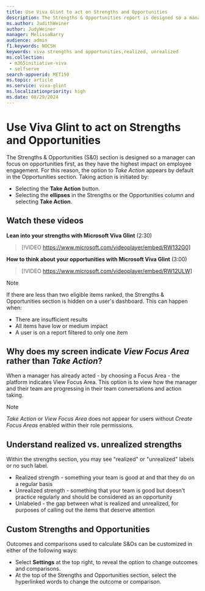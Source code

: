 ```yaml
---
title: Use Viva Glint to act on Strengths and Opportunities
description: The Strengths & Opportunities report is designed so a manager can focus on opportunities first - the items with the highest engagement impact – while incorporating a team's strengths.
ms.author: JudithWeiner
author: JudyWeiner
manager: MelissaBarry
audience: admin
f1.keywords: NOCSH
keywords: viva strengths and opportunities,realized, unrealized
ms.collection: 
 - m365initiative-viva
 - selfserve
search-appverid: MET150
ms.topic: article
ms.service: viva-glint
ms.localizationpriority: high
ms.date: 08/29/2024
---
```


# Use Viva Glint to act on Strengths and Opportunities

The Strengths & Opportunities (S&0) section is designed so a manager can focus on opportunities first, as they have the highest impact on employee engagement. For this reason, the option to *Take Action* appears by default in the Opportunities section. Taking action is initiated by:

- Selecting the **Take Action** button.
- Selecting the **ellipses** in the Strengths or the Opportunities column and selecting **Take Action**.

## Watch these videos

**Lean into your strengths with Microsoft Viva Glint** (2:30)

> [!VIDEO https://www.microsoft.com/videoplayer/embed/RW132G0]

**How to think about your opportunities with Microsoft Viva Glint** (3:00)

> [!VIDEO https://www.microsoft.com/videoplayer/embed/RW12ULW]

> [!NOTE]
> If there are less than two eligible items ranked, the Strengths & Opportunities section is hidden on a user's dashboard. This can happen when:
> - There are insufficient results
> - All items have low or medium impact
> - A user is on a report filtered to only one item

## Why does my screen indicate *View Focus Area* rather than *Take Action*?

When a manager has already acted - by choosing a Focus Area - the platform indicates View Focus Area. This option is to view how the manager and their team are progressing in their team conversations and action taking.

>[!NOTE]
> *Take Action* or *View Focus Area* does not appear for users without *Create Focus Areas* enabled within their role permissions.

## Understand realized vs. unrealized strengths 

Within the strengths section, you may see "realized" or "unrealized" labels or no such label. 

- Realized strength - something your team is good at and that they do on a regular basis
- Unrealized strength - something that your team is good but doesn't practice regularly and should be considered as an opportunity
- Unlabeled - the gap between what is realized and unrealized, for purposes of calling out the items that deserve attention
  
## Custom Strengths and Opportunities

Outcomes and comparisons used to calculate S&Os can be customized in either of the following ways:

- Select **Settings** at the top right, to reveal the option to change outcomes and comparisons.
- At the top of the Strengths and Opportunities section, select the hyperlinked words to change the outcome or comparison.

